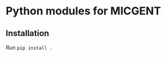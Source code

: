 Python modules for MICGENT
==========================

Installation
------------

Run `pip install .`


